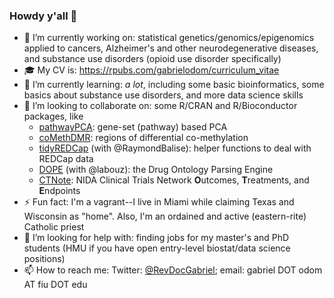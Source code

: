 ### Howdy y'all 👋

<!--
**gabrielodom/gabrielodom** is a ✨ _special_ ✨ repository because its `README.md` (this file) appears on your GitHub profile.

Here are some ideas to get you started:

- 💬 Ask me about ...
- 😄 Pronouns: ...
-->

- 🔭 I’m currently working on: statistical genetics/genomics/epigenomics applied to cancers, Alzheimer's and other neurodegenerative diseases, and substance use disorders (opioid use disorder specifically)
- 🎓 My CV is: <https://rpubs.com/gabrielodom/curriculum_vitae>
- 🌱 I’m currently learning: *a lot*, including some basic bioinformatics, some basics about substance use disorders, and more data science skills
- 👯 I’m looking to collaborate on: some R/CRAN and R/Bioconductor packages, like
    + [pathwayPCA](https://github.com/gabrielodom/pathwayPCA): gene-set (pathway) based PCA
    + [coMethDMR](https://github.com/TransBioInfoLab/coMethDMR): regions of differential co-methylation
    + [tidyREDCap](https://github.com/RaymondBalise/tidyREDCap) (with @RaymondBalise): helper functions to deal with REDCap data
    + [DOPE](https://github.com/CTN-0094/DOPE) (with @labouz): the Drug Ontology Parsing Engine
    + [CTNote](https://github.com/CTN-0094/CTNote): NIDA Clinical Trials Network **O**utcomes, **T**reatments, and **E**ndpoints 
- ⚡ Fun fact: I'm a vagrant--I live in Miami while claiming Texas and Wisconsin as "home". Also, I'm an ordained and active (eastern-rite) Catholic priest
- 🤔 I’m looking for help with: finding jobs for my master's and PhD students (HMU if you have open entry-level biostat/data science positions)
- 📫 How to reach me: Twitter: [@RevDocGabriel](https://twitter.com/RevDocGabriel); email: gabriel DOT odom AT fiu DOT edu
